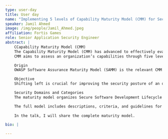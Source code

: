 ```yaml
---
type: user-day
title: User day
name: "Implementing 5 levels of Capability Maturity Model (CMM) for Secure Software Development Life Cycle (SSDLC)"
speaker: Jamil Ahmed
image: /img/people/Jamil_Ahmed.jpeg
affiliation: Fortis Games
role: Senior Application Security Engineer
abstract: |
    CCapability Maturity Model (CMM)  
    The Capability Maturity Model (CMM) has advanced to effectively evaluate the maturity of software and the Software Development Life Cycle (SDLC). While the importance of CMM for SDLC is clear, a functional CMM specifically designed for the Secure Software Development Lifecycle (SSDLC) across all five levels is not widely recognized nor adopted within the application security community and software engineering teams.
    CMM aims to assess an organization’s capabilities through five levels: Initial, Managed, Defined, Quantitatively Managed, and Optimized.

    Origin  
    OWASP Software Assurance Maturity Model (SAMM) is the relevant CMM to SSDLC. I have devised a functional CMM for SSDLC based on SAMM. This maturity model is devised around important security domains of SSDLC. Although, SAMM provides a good foundation, it is limited to 3 levels. The proposed maturity model of this talk is comprised of 5 typical levels of CMM.

    Objective  
    Shifting left is crucial for improving the security posture of an organization’s software development processes. Therefore, it is essential that the CMM for SSDLC supports the shift-left approach at each of its five levels. As organizations progress to higher maturity levels, they need to implement more shift-left practices.

    Security Domains and Categories  
    The maturity model organizes Secure Software Development Lifecycle (SSDLC) practices into nine major security domains i.e. Security Policy and Standards, Security Role and Culture, Security Training, Asset Inventory, Application Architecture Assessment, Building Source Code, Secure Deployment, Dynamic Application Scanning, Security Testing.

    The full model includes descriptions, criteria, and guidelines for achieving these criteria at each of the five levels.
    
    In the talk, I will share the complete maturity model.

bio: |

---
```

